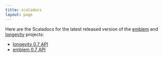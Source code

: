 ```yaml
---
title: scaladocs
layout: page
---
```


Here are the Scaladocs for the latest released version of the
[emblem](https://github.com/sullivan-/emblem/wiki) and
[longevity](http://sullivan-.github.io/longevity/) projects:

- [longevity 0.7 API](longevity-latest)
- [emblem 0.7 API](emblem-latest)

